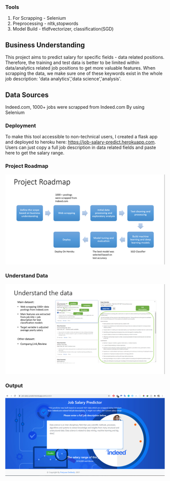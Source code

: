 ### Tools
1. For Scrapping - Selenium
2. Preprocessing - nltk,stopwords
3. Model Build - tfidfvectorizer, classification(SGD)

## Business Understanding 
This project aims to predict salary for specific fields - data related positions. Therefore, the training and test data is better to be limited within data/analytics related job positions to get more valuable features. When scrapping the data, we make sure one of these keywords exist in the whole job description: 'data analytics','data science','analysis'.

## Data Sources
Indeed.com, 1000+ jobs were scrapped from Indeed.com By using Selenium

### Deployment
To make this tool accessible to non-technical users, I created a flask app and deployed to heroku here: https://job-salary-predict.herokuapp.com. Users can just copy a full job description in data related fields and paste here to get the salary range.

### Project Roadmap
<img src="img/1.png">

### Understand Data
<img src="img/2.png">

### Output
<img src="img/3.PNG">
